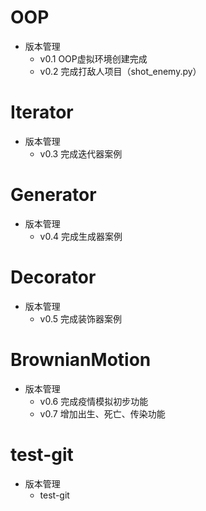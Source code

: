 # OOP
- 版本管理
  - v0.1 OOP虚拟环境创建完成
  - v0.2 完成打敌人项目（shot_enemy.py）

# Iterator
- 版本管理
  - v0.3 完成迭代器案例

# Generator
- 版本管理
  - v0.4 完成生成器案例

# Decorator
- 版本管理
  - v0.5 完成装饰器案例

# BrownianMotion
- 版本管理
  - v0.6 完成疫情模拟初步功能
  - v0.7 增加出生、死亡、传染功能

# test-git
- 版本管理
  - test-git